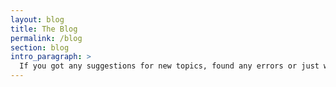 ```yaml
---
layout: blog
title: The Blog
permalink: /blog
section: blog
intro_paragraph: >
  If you got any suggestions for new topics, found any errors or just want to add something feel free to open a ticket and/or pull request in the [blog's repository](https://github.com/JensKnipper/personal-blog).
---
```


